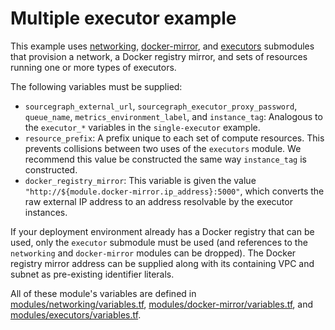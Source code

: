 # Multiple executor example

This example uses [networking](https://registry.terraform.io/modules/sourcegraph/executors/aws/3.40.0/submodules/networking), [docker-mirror](https://registry.terraform.io/modules/sourcegraph/executors/aws/3.40.0/submodules/docker-mirror), and [executors](https://registry.terraform.io/modules/sourcegraph/executors/aws/3.40.0/submodules/executors) submodules that provision a network, a Docker registry mirror, and sets of resources running one or more types of executors.

The following variables must be supplied:

- `sourcegraph_external_url`, `sourcegraph_executor_proxy_password`, `queue_name`, `metrics_environment_label`, and `instance_tag`: Analogous to the `executor_*` variables in the `single-executor` example.
- `resource_prefix`: A prefix unique to each set of compute resources. This prevents collisions between two uses of the `executors` module. We recommend this value be constructed the same way `instance_tag` is constructed.
- `docker_registry_mirror`: This variable is given the value `"http://${module.docker-mirror.ip_address}:5000"`, which converts the raw external IP address to an address resolvable by the executor instances.

If your deployment environment already has a Docker registry that can be used, only the `executor` submodule must be used (and references to the `networking` and `docker-mirror` modules can be dropped). The Docker registry mirror address can be supplied along with its containing VPC and subnet as pre-existing identifier literals.

All of these module's variables are defined in [modules/networking/variables.tf](https://github.com/sourcegraph/terraform-aws-executors/blob/v3.40.0/modules/networking/variables.tf), [modules/docker-mirror/variables.tf](https://github.com/sourcegraph/terraform-aws-executors/blob/v3.40.0/modules/docker-mirror/variables.tf), and [modules/executors/variables.tf](https://github.com/sourcegraph/terraform-aws-executors/blob/v3.40.0/modules/executors/variables.tf).
